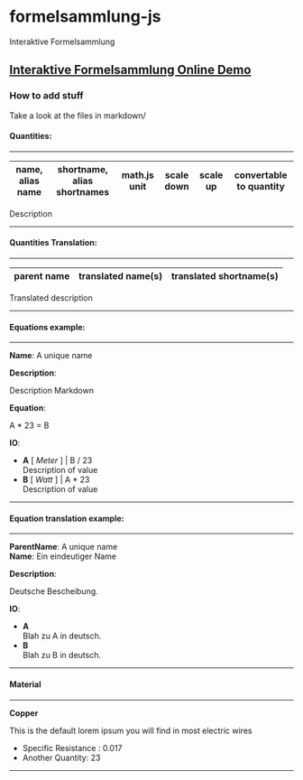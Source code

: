 # formelsammlung-js

Interaktive Formelsammlung

## [Interaktive Formelsammlung Online Demo](https://dirk-attraktor.github.io/formelsammlung-js/index.html)


### How to add stuff

Take a look at the files in markdown/ 


#### Quantities:

-------------
| name, alias name | shortname, alias shortnames | math.js unit | scale down  | scale up | convertable to quantity | 
|---|---|---|---|---|---|

Description

-------------


#### Quantities Translation:

---------
| parent name | translated name(s) | translated shortname(s) | 
|---|---|---|

Translated description

---------


#### Equations example:

--------
__Name__: A unique name


__Description__:

Description Markdown

__Equation__:

A * 23 = B

__IO__:

* __A__ [ _Meter_ ] | B / 23  
Description of value
* __B__ [ _Watt_ ] | A * 23  
Description of value

--------


#### Equation translation example:

--------
__ParentName__: A unique name  
__Name__: Ein eindeutiger Name

__Description__:

Deutsche Bescheibung.

__IO__:

* __A__   
Blah zu A in deutsch.
* __B__   
Blah zu B in deutsch.

--------


#### Material

-------------
__Copper__ 

This is the default lorem ipsum you will find in most electric wires


* Specific Resistance : 0.017  
* Another Quantity: 23

-------------
